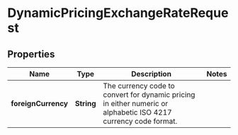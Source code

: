 
# DynamicPricingExchangeRateRequest

## Properties
Name | Type | Description | Notes
------------ | ------------- | ------------- | -------------
**foreignCurrency** | **String** | The currency code to convert for dynamic pricing in either numeric or alphabetic ISO 4217 currency code format. | 



